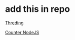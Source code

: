 # add this in repo

[Threding](https://gist.github.com/darshdobariya/6cea44890de2dbcb3df51d9bbbe1d37b)

[Counter NodeJS](https://gist.github.com/darshdobariya/0f0eac624d6b3cb5b405a11f2842bdf7)